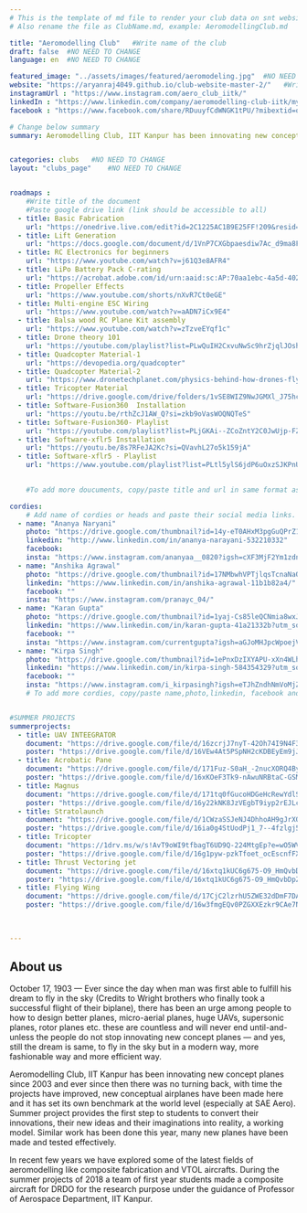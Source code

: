 ```yaml
---
# This is the template of md file to render your club data on snt website. The below example is of Aeromodelling Club, please modify the data according to your clunb.
# Also rename the file as ClubName.md, example: AeromodellingClub.md

title: "Aeromodelling Club"   #Write name of the club
draft: false  #NO NEED TO CHANGE
language: en  #NO NEED TO CHANGE

featured_image: "../assets/images/featured/aeromodeling.jpg"  #NO NEED TO CHANGE
website: "https://aryanraj4049.github.io/club-website-master-2/"   #Write url of the club
instagramUrl : "https://www.instagram.com/aero_club_iitk/"
linkedIn : "https://www.linkedin.com/company/aeromodelling-club-iitk/mycompany/"
facebook : "https://www.facebook.com/share/RDuuyfCdWNGK1tPU/?mibextid=qi2Omg"

# Change below summary
summary: Aeromodelling Club, IIT Kanpur has been innovating new concept planes since 2003 and ever since then there was no turning back, with time the projects have improved, new conceptual airplanes have been made here and it has set its own benchmark at the world level (especially at SAE Aero). Summer project provides the first step to students to convert their innovations, their new ideas and their imaginations into reality, a working model. Similar work has been done this year, many new planes have been made and tested effectively..


categories: clubs   #NO NEED TO CHANGE
layout: "clubs_page"    #NO NEED TO CHANGE


roadmaps :
    #Write title of the document
    #Paste google drive link (link should be accessible to all)
  - title: Basic Fabrication
    url: "https://onedrive.live.com/edit?id=2C1225AC1B9E25FF!209&resid=2C1225AC1B9E25FF!209&ithint=file%2cdocx&authkey=!ABjXVPARmCRqWfA&wdo=2&cid=2c1225ac1b9e25ff"
  - title: Lift Generation
    url: "https://docs.google.com/document/d/1VnP7CXGbpaesdiw7Ac_d9ma8FgRkv6Zx/edit"
  - title: RC Electronics for beginners
    url: "https://www.youtube.com/watch?v=j61Q3e8AFR4"
  - title: LiPo Battery Pack C-rating
    url: "https://acrobat.adobe.com/id/urn:aaid:sc:AP:70aa1ebc-4a5d-4024-835d-ef855c712162"
  - title: Propeller Effects
    url: "https://www.youtube.com/shorts/nXvR7Ct0eGE"
  - title: Multi-engine ESC Wiring
    url: "https://www.youtube.com/watch?v=aADN7iCx9E4"
  - title: Balsa wood RC Plane Kit assembly
    url: "https://www.youtube.com/watch?v=zTzveEYqf1c"
  - title: Drone theory 101
    url: "https://youtube.com/playlist?list=PLwQuIH2CxvuNwSc9hrZjqlJOshi5iXb3l&si=hXo31KUzF5LyqfGI"
  - title: Quadcopter Material-1
    url: "https://devopedia.org/quadcopter" 
  - title: Quadcopter Material-2
    url: "https://www.dronetechplanet.com/physics-behind-how-drones-fly/" 
  - title: Tricopter Material
    url: "https://drive.google.com/drive/folders/1vSE8WIZ9NwJGMXl_J75hcvEnkTJ4oDmV"
  - title: Software-Fusion360  Installation
    url: "https://youtu.be/rthZcJ1AW_Q?si=zkb9oVasWOQNQTeS"
  - title: Software-Fusion360- Playlist    
    url: "https://youtube.com/playlist?list=PLjGKAi--ZCoZntY2C0JwUjp-FZvqQUgOl&si=Y4pMWfC6kE1hh-AZ" 
  - title: Software-xflr5 Installation
    url: "https://youtu.be/8s7RFeJA2Kc?si=QVavhL27o5k159jA" 
  - title: Software-xflr5 - Playlist    
    url: "https://www.youtube.com/playlist?list=PLtl5ylS6jdP6uOxzSJKPnUsvMbkmalfKg"  

 
    #To add more doucuments, copy/paste title and url in same format as above.

cordies:
    # Add name of cordies or heads and paste their social media links.
  - name: "Ananya Naryani"
    photo: "https://drive.google.com/thumbnail?id=14y-eT0AHxM3pgGuQPrZ1wNBwu6XgUrqw&sz=w1000"
    linkedin: "http://www.linkedin.com/in/ananya-narayani-532210332"
    facebook: 
    insta: "https://www.instagram.com/ananyaa__0820?igsh=cXF3MjF2Ym1zdnJo"
  - name: "Anshika Agrawal"
    photo: "https://drive.google.com/thumbnail?id=17NMbwhVPTjlqsTcnaNaQasLajzHngDJg&sz=w1000"
    linkedin: "https://www.linkedin.com/in/anshika-agrawal-11b1b82a4/"
    facebook: ""
    insta: "https://www.instagram.com/pranayc_04/"
  - name: "Karan Gupta"
    photo: "https://drive.google.com/thumbnail?id=1yaj-Cs85leQCNmia8wxJnOPr_MEHf9_J&sz=w1000"
    linkedin: "https://www.linkedin.com/in/karan-gupta-41a21332b?utm_source=share&utm_campaign=share_via&utm_content=profile&utm_medium=android_app"
    facebook: ""
    insta: "https://www.instagram.com/currentgupta?igsh=aGJoMHJpcWpoejVn"
  - name: "Kirpa Singh"
    photo: "https://drive.google.com/thumbnail?id=1ePnxDzIXYAPU-xXn4WLhuYF4MwYajSJU&sz=w1000"
    linkedin: "https://www.linkedin.com/in/kirpa-singh-584354329?utm_source=share&utm_campaign=share_via&utm_content=profile&utm_medium=ios_app"
    facebook: ""
    insta: "https://www.instagram.com/i_kirpasingh?igsh=eTJhZndhNmVoMjZy"
    # To add more cordies, copy/paste name,photo,linkedin, facebook and insta in same format as above.


#SUMMER PROJECTS
summerprojects:
  - title: UAV INTEEGRATOR
    document: "https://drive.google.com/file/d/16zcrjJ7nyT-42Oh74I9N4F3qoIlKFLhN/view?usp=drive_link" 
    poster: "https://drive.google.com/file/d/16VEw4At5PSpNH2cKDBEyEm9jJAHGyrgc/view?usp=drivesdk" 
  - title: Acrobatic Pane
    document: "https://drive.google.com/file/d/171Fuz-S0aH_-2nucXORQ4Byl0vQAdoaf/view?usp=sharing" 
    poster: "https://drive.google.com/file/d/16xKOeF3Tk9-nAwuNRBtaC-GSMUGDJ4R4/view?usp=drivesdk"
  - title: Magnus
    document: "https://drive.google.com/file/d/171tq0fGucoHDGeHcRewYdlSg-cf6qfWf/view?usp=sharing"
    poster: "https://drive.google.com/file/d/16y22kNK8JzVEgbT9iyp2rEJLcL9o3s7x/view?usp=drivesdk"
  - title: Stratolaunch
    document: "https://drive.google.com/file/d/1CWzaSSJeNJ4DhhoAH9gJrXQ61hJ6ZZGR/view?usp=sharing"
    poster: "https://drive.google.com/file/d/16ia0g4StUodPj1_7--4fzlgj53jlhsTY/view?usp=drivesdk"
  - title: Tricopter
    document: "https://1drv.ms/w/s!AvT9oWI9tfbagT6UD9Q-224MtgEp?e=wO5WV4"
    poster: "https://drive.google.com/file/d/16g1pyw-pzkTfoet_ocEscnfFXC1xKgJm/view?usp=drivesdk"
  - title: Thrust Vectoring jet
    document: "https://drive.google.com/file/d/16xtq1kUC6g675-O9_HmQvbDpZxZlr2HS/view?usp=sharing"
    poster: "https://drive.google.com/file/d/16xtq1kUC6g675-O9_HmQvbDpZxZlr2HS/view?usp=drivesdk"
  - title: Flying Wing 	
    document: "https://drive.google.com/file/d/17CjC2lzrhU5ZWE32dDmF7DAHh4bVZDJh/view?usp=drive_link"
    poster: "https://drive.google.com/file/d/16w3fmgEQv0PZGXXEzkr9CAe7NvxkOIDd/view?usp=drivesdk"
   

    
---
```


<!-- Write about us section -->
## About us
October 17, 1903 — Ever since the day when man was first able to fulfill his dream to fly in the sky (Credits to Wright brothers who finally took a successful flight of their biplane), there has been an urge among people to how to design better planes, micro-aerial planes, huge UAVs, supersonic planes, rotor planes etc. these are countless and will never end until-and-unless the people do not stop innovating new concept planes — and yes, still the dream is same, to fly in the sky but in a modern way, more fashionable way and more efficient way.

Aeromodelling Club, IIT Kanpur has been innovating new concept planes since 2003 and ever since then there was no turning back, with time the projects have improved, new conceptual airplanes have been made here and it has set its own benchmark at the world level (especially at SAE Aero). Summer project provides the first step to students to convert their innovations, their new ideas and their imaginations into reality, a working model. Similar work has been done this year, many new planes have been made and tested effectively.

In recent few years we have explored some of the latest fields of aeromodelling like composite fabrication and VTOL aircrafts. During the summer projects of 2018 a team of first year students made a composite aircraft for DRDO for the research purpose under the guidance of Professor of Aerospace Department, IIT Kanpur.
